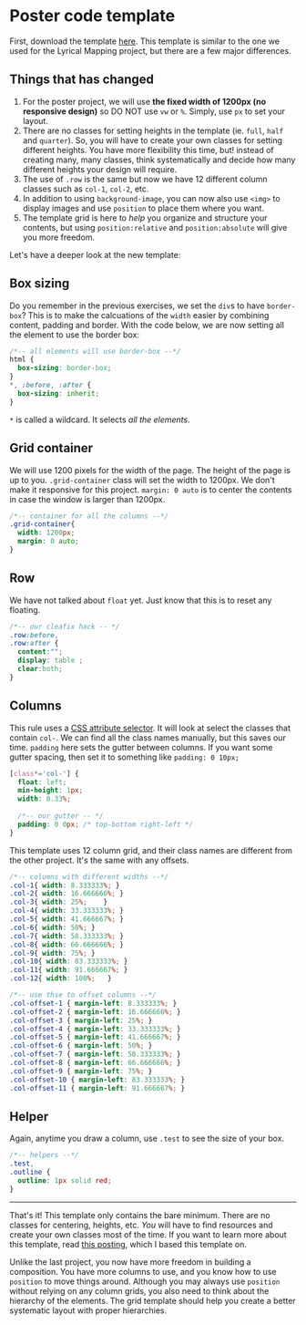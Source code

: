 # Poster code template

First, download the template [here](../files/web-poster-code-template.zip). This template is similar to the one we used for the Lyrical Mapping project, but there are a few major differences. 

## Things that has changed

1. For the poster project, we will use **the fixed width of 1200px (no responsive design)** so DO NOT use `vw` or `%`. Simply, use `px` to set your layout.
1. There are no classes for setting heights in the template (ie. `full`, `half` and `quarter`). So, you will have to create your own classes for setting different heights. You have more flexibility this time, but! instead of creating many, many classes, think systematically and decide how many different heights your design will require.
1. The use of `.row` is the same but now we have 12 different column classes such as `col-1`, `col-2`, etc.
1. In addition to using `background-image`, you can now also use `<img>` to display images and use `position` to place them where you want.
1. The template grid is here to *help* you organize and structure your contents, but using `position:relative` and `position:absolute` will give you more freedom.

Let's have a deeper look at the new template:


## Box sizing
Do you remember in the previous exercises, we set the `div`s to have  `border-box`? This is to make the calcuations of the `width` easier by combining content, padding and border. With the code below, we are now setting all the element to use the border box:

```css
/*-- all elements will use border-box --*/
html {
  box-sizing: border-box;
}
*, :before, :after {
  box-sizing: inherit; 
}
```

`*` is called a wildcard. It selects *all the elements*.

## Grid container
We will use 1200 pixels for the width of the page. The height of the page is up to you. `.grid-container` class will set the width to 1200px. We don't make it responsive for this project. `margin: 0 auto` is to center the contents in case the window is larger than 1200px.

```css
/*-- container for all the columns --*/
.grid-container{
  width: 1200px; 
  margin: 0 auto;
}
```

## Row
We have not talked about `float` yet. Just know that this is to reset any floating.
```css
/*-- our cleafix hack -- */ 
.row:before, 
.row:after {
  content:"";
  display: table ;
  clear:both;
}
```

## Columns
This rule uses a [CSS attribute selector](https://www.w3schools.com/css/css_attribute_selectors.asp). It will look at select the classes that contain `col-`. We can find all the class names manually, but this saves our time. `padding` here sets the gutter between columns. If you want some gutter spacing, then set it to something like `padding: 0 10px;`

```css
[class*='col-'] {
  float: left; 
  min-height: 1px; 
  width: 8.33%; 
    
  /*-- our gutter -- */
  padding: 0 0px; /* top-bottom right-left */
}
```

This template uses 12 column grid, and their class names are different from the other project. It's the same with any offsets.

```css
/*-- columns with different widths --*/
.col-1{ width: 8.333333%; }
.col-2{ width: 16.666666%; }
.col-3{ width: 25%;    }
.col-4{ width: 33.333333%; }
.col-5{ width: 41.666667%; }
.col-6{ width: 50%; }
.col-7{ width: 58.333333%; }
.col-8{ width: 66.666666%; }
.col-9{ width: 75%; }
.col-10{ width: 83.333333%; }
.col-11{ width: 91.666667%; }
.col-12{ width: 100%;   }

/*-- use thse to offset columns --*/
.col-offset-1 { margin-left: 8.333333%; }
.col-offset-2 { margin-left: 16.666666%; }
.col-offset-3 { margin-left: 25%; }
.col-offset-4 { margin-left: 33.333333%; }
.col-offset-5 { margin-left: 41.666667%; }
.col-offset-6 { margin-left: 50%; }
.col-offset-7 { margin-left: 58.333333%; }
.col-offset-8 { margin-left: 66.666666%; }
.col-offset-9 { margin-left: 75%; }
.col-offset-10 { margin-left: 83.333333%; }
.col-offset-11 { margin-left: 91.666667%; }
```

## Helper
Again, anytime you draw a column, use `.test` to see the size of your box.

```css
/*-- helpers --*/
.test,
.outline {
  outline: 1px solid red; 
}
```

----
That's it! This template only contains the bare minimum. There are no classes for centering, heights, etc. *You* will have to find resources and create your own classes most of the time. If you want to learn more about this template, read [this posting](http://j4n.co/blog/Creating-your-own-css-grid-system), which I based this template on.

Unlike the last project, you now have more freedom in building a composition. You have more columns to use, and you know how to use `position` to move things around. Although you may always use `position` without relying on any column grids, you also need to think about the hierarchy of the elements. The grid template should help you create a better systematic layout with proper hierarchies.

